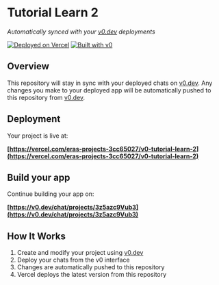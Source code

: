 # Tutorial Learn 2

*Automatically synced with your [v0.dev](https://v0.dev) deployments*

[![Deployed on Vercel](https://img.shields.io/badge/Deployed%20on-Vercel-black?style=for-the-badge&logo=vercel)](https://vercel.com/eras-projects-3cc65027/v0-tutorial-learn-2)
[![Built with v0](https://img.shields.io/badge/Built%20with-v0.dev-black?style=for-the-badge)](https://v0.dev/chat/projects/3z5azc9Vub3)

## Overview

This repository will stay in sync with your deployed chats on [v0.dev](https://v0.dev).
Any changes you make to your deployed app will be automatically pushed to this repository from [v0.dev](https://v0.dev).

## Deployment

Your project is live at:

**[https://vercel.com/eras-projects-3cc65027/v0-tutorial-learn-2](https://vercel.com/eras-projects-3cc65027/v0-tutorial-learn-2)**

## Build your app

Continue building your app on:

**[https://v0.dev/chat/projects/3z5azc9Vub3](https://v0.dev/chat/projects/3z5azc9Vub3)**

## How It Works

1. Create and modify your project using [v0.dev](https://v0.dev)
2. Deploy your chats from the v0 interface
3. Changes are automatically pushed to this repository
4. Vercel deploys the latest version from this repository
